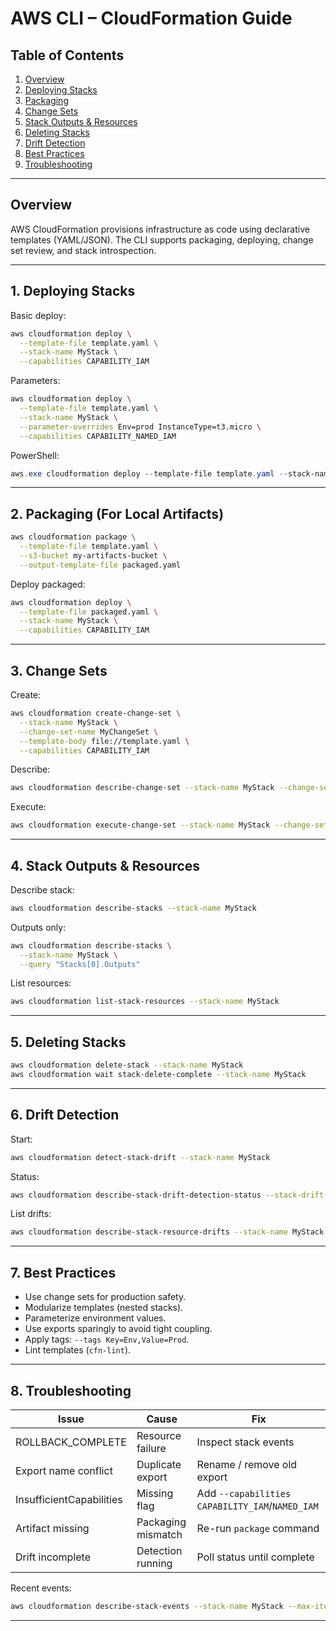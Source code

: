 # AWS CLI – CloudFormation Guide

## Table of Contents
1. [Overview](#overview)
2. [Deploying Stacks](#1-deploying-stacks)
3. [Packaging](#2-packaging-for-local-artifacts)
4. [Change Sets](#3-change-sets)
5. [Stack Outputs & Resources](#4-stack-outputs--resources)
6. [Deleting Stacks](#5-deleting-stacks)
7. [Drift Detection](#6-drift-detection)
8. [Best Practices](#7-best-practices)
9. [Troubleshooting](#8-troubleshooting)

---

## Overview
AWS CloudFormation provisions infrastructure as code using declarative templates (YAML/JSON). The CLI supports packaging, deploying, change set review, and stack introspection.

---

## 1. Deploying Stacks
Basic deploy:
```bash
aws cloudformation deploy \
  --template-file template.yaml \
  --stack-name MyStack \
  --capabilities CAPABILITY_IAM
```

Parameters:
```bash
aws cloudformation deploy \
  --template-file template.yaml \
  --stack-name MyStack \
  --parameter-overrides Env=prod InstanceType=t3.micro \
  --capabilities CAPABILITY_NAMED_IAM
```

PowerShell:
```powershell
aws.exe cloudformation deploy --template-file template.yaml --stack-name MyStack --capabilities CAPABILITY_IAM
```

---

## 2. Packaging (For Local Artifacts)
```bash
aws cloudformation package \
  --template-file template.yaml \
  --s3-bucket my-artifacts-bucket \
  --output-template-file packaged.yaml
```

Deploy packaged:
```bash
aws cloudformation deploy \
  --template-file packaged.yaml \
  --stack-name MyStack \
  --capabilities CAPABILITY_IAM
```

---

## 3. Change Sets
Create:
```bash
aws cloudformation create-change-set \
  --stack-name MyStack \
  --change-set-name MyChangeSet \
  --template-body file://template.yaml \
  --capabilities CAPABILITY_IAM
```

Describe:
```bash
aws cloudformation describe-change-set --stack-name MyStack --change-set-name MyChangeSet
```

Execute:
```bash
aws cloudformation execute-change-set --stack-name MyStack --change-set-name MyChangeSet
```

---

## 4. Stack Outputs & Resources
Describe stack:
```bash
aws cloudformation describe-stacks --stack-name MyStack
```

Outputs only:
```bash
aws cloudformation describe-stacks \
  --stack-name MyStack \
  --query "Stacks[0].Outputs"
```

List resources:
```bash
aws cloudformation list-stack-resources --stack-name MyStack
```

---

## 5. Deleting Stacks
```bash
aws cloudformation delete-stack --stack-name MyStack
aws cloudformation wait stack-delete-complete --stack-name MyStack
```

---

## 6. Drift Detection
Start:
```bash
aws cloudformation detect-stack-drift --stack-name MyStack
```

Status:
```bash
aws cloudformation describe-stack-drift-detection-status --stack-drift-detection-id <ID>
```

List drifts:
```bash
aws cloudformation describe-stack-resource-drifts --stack-name MyStack
```

---

## 7. Best Practices
- Use change sets for production safety.
- Modularize templates (nested stacks).
- Parameterize environment values.
- Use exports sparingly to avoid tight coupling.
- Apply tags: `--tags Key=Env,Value=Prod`.
- Lint templates (`cfn-lint`).

---

## 8. Troubleshooting
| Issue | Cause | Fix |
|-------|-------|-----|
| ROLLBACK_COMPLETE | Resource failure | Inspect stack events |
| Export name conflict | Duplicate export | Rename / remove old export |
| InsufficientCapabilities | Missing flag | Add `--capabilities CAPABILITY_IAM`/`NAMED_IAM` |
| Artifact missing | Packaging mismatch | Re-run `package` command |
| Drift incomplete | Detection running | Poll status until complete |

Recent events:
```bash
aws cloudformation describe-stack-events --stack-name MyStack --max-items 20
```

---
